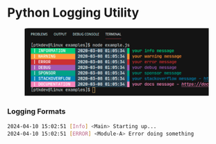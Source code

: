 # Python Logging Utility

<figure><img src="../../.gitbook/assets/image (3) (1) (2) (2).png" alt=""><figcaption></figcaption></figure>



### Logging Formats

```bash
2024-04-10 15:02:51 [Info] <Main> Starting up...
2024-04-10 15:02:51 [ERROR] <Module-A> Error doing something
```





